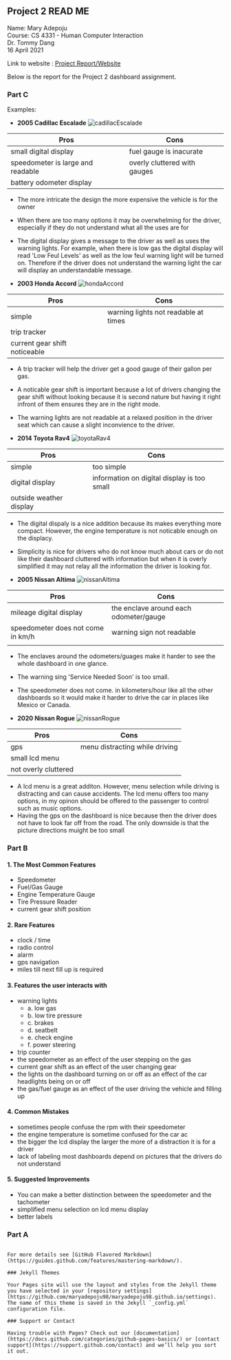## Project 2 READ ME

Name: Mary Adepoju  
Course: CS 4331 - Human Computer Interaction  
Dr. Tommy Dang  
16 April 2021 

Link to website : [Project Report/Website](https://maryadepoju98.github.io/)
  
Below is the report for the Project 2 dashboard assignment. 

### Part C
Examples:
-   **2005 Cadillac Escalade** ![cadillacEscalade](https://user-images.githubusercontent.com/43687054/115165201-67048f00-a072-11eb-9706-26b9ed5f95c8.jpeg)

| Pros                              | Cons                        |   
|-----------------------------------|-----------------------------|
| small digital display             | fuel gauge is inacurate     | 
| speedometer is large and readable | overly cluttered with gauges| 
| battery odometer display          |                             |  

- The more intricate the design the more expensive the vehicle is for the owner
- When there are too many options it may be overwhelming for the driver, especially if they do not understand what all the uses are for
- The digital display gives a message to the driver as well as uses the warning lights. For example, when there is low gas the digital display will read 'Low Feul Levels' as well as the low feul warning light will be turned on. Therefore if the driver does not understand the warning light the car will display an understandable message. 

-   **2003 Honda Accord** ![hondaAccord](https://user-images.githubusercontent.com/43687054/115165223-84395d80-a072-11eb-970c-d119febe17dd.jpeg)

| Pros                           | Cons                                 |
|--------------------------------|--------------------------------------|
| simple                         | warning lights not readable at times |
| trip tracker                   |                                      |
| current gear shift noticeable  |                                      |

- A trip tracker will help the driver get a good gauge of their gallon per gas. 
- A noticable gear shift is important because a lot of drivers changing the gear shift without looking because it is second nature but having it right infront of them ensures they are in the right mode. 
- The warning lights are not readable at a relaxed position in the driver seat which can cause a slight inconvience to the driver. 

-   **2014 Toyota Rav4** ![toyotaRav4](https://user-images.githubusercontent.com/43687054/115165267-b5b22900-a072-11eb-9e89-5582b299a1ca.jpeg)

| Pros                     | Cons                                        |
|--------------------------|---------------------------------------------|
| simple                   | too simple                                  | 
| digital display          | information on digital display is too small |
| outside weather display  |                                             | 

- The digital dispaly is a nice addition because its makes everything more compact. However, the engine temperature is not noticable enough on the displacy.
- Simplicity is nice for drivers who do not know much about cars or do not like their dashboard cluttered with information but when it is overly simplified it may not relay all the information the driver is looking for.

-   **2005 Nissan Altima** ![nissanAltima](https://user-images.githubusercontent.com/43687054/115165248-a206c280-a072-11eb-8a39-0a895fd02abe.jpeg)

| Pros                              | Cons                                   |
|-----------------------------------|----------------------------------------|
| mileage digital display           | the enclave around each odometer/gauge |
| speedometer does not come in km/h | warning sign not readable              |
|                                   |                                        |

- The enclaves around the odometers/guages make it harder to see the whole dashboard in one glance. 
- The warning sing 'Service Needed Soon' is too small.
- The speedometer does not come. in kilometers/hour like all the other dashboards so it would make it harder to drive the car in places like Mexico or Canada. 

-   **2020 Nissan Rogue** ![nissanRogue](https://user-images.githubusercontent.com/43687054/115165231-8ef3f280-a072-11eb-8c27-b33def793ce1.jpg)

| Pros                  | Cons                           |
|-----------------------|--------------------------------|
| gps                   | menu distracting while driving |
| small lcd menu        |                                |
| not overly cluttered  |                                |

- A lcd menu is a great additon. However, menu selection while driving is distracting and can cause accidents. The lcd menu offers too many options, in my opinon should be offered to the passenger to control such as music options. 
- Having the gps on the dashboard is nice because then the driver does not have to look far off from the road. The only downside is that the picture directions muight be too small


### Part B

#### 1. The Most Common Features
- Speedometer
- Fuel/Gas Gauge
- Engine Temperature Gauge
- Tire Pressure Reader
- current gear shift position

#### 2. Rare Features
- clock / time
- radio control
- alarm
- gps navigation
- miles till next fill up is required

#### 3. Features the user interacts with

- warning lights
  - a. low gas
  - b. low tire pressure 
  - c. brakes
  - d. seatbelt 
  - e. check engine
  - f. power steering
-  trip counter 
-  the speedometer as an effect of the user stepping on the gas
-  current gear shift as an effect of the user changing gear
-  the lights on the dashboard turning on or off as an effect of the car headlights being on or off
-  the gas/fuel gauge as an effect of the user driving the vehicle and filling up

#### 4. Common Mistakes
- sometimes people confuse the rpm with their speedometer
- the engine temperature is sometime confused for the car ac
- the bigger the lcd display the larger the more of a distraction it is for a driver
- lack of labeling most dashboards depend on pictures that the drivers do not understand

#### 5. Suggested Improvements
- You can make a better distinction between the speedometer and the tachometer
- simplified menu selection on lcd menu display
- better labels


### Part A

```

For more details see [GitHub Flavored Markdown](https://guides.github.com/features/mastering-markdown/).

### Jekyll Themes

Your Pages site will use the layout and styles from the Jekyll theme you have selected in your [repository settings](https://github.com/maryadepoju98/maryadepoju98.github.io/settings). The name of this theme is saved in the Jekyll `_config.yml` configuration file.

### Support or Contact

Having trouble with Pages? Check out our [documentation](https://docs.github.com/categories/github-pages-basics/) or [contact support](https://support.github.com/contact) and we’ll help you sort it out.
